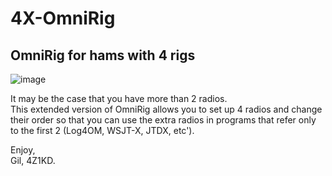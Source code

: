 # 4X-OmniRig
## OmniRig for hams with 4 rigs
![image](https://user-images.githubusercontent.com/24712835/133331625-8a973241-5758-4f90-9e36-267663c3768e.png)

It may be the case that you have more than 2 radios.<br>
This extended version of OmniRig allows you to set up 4 radios and change their order so that you can use the extra radios in programs that refer only to the first 2 (Log4OM, WSJT-X, JTDX, etc').<br>

Enjoy,<br>
Gil, 4Z1KD.
